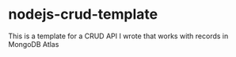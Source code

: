 # nodejs-crud-template

This is a template for a CRUD API I wrote that works with records in MongoDB Atlas
